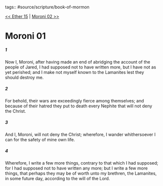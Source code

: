 tags:: #source/scripture/book-of-mormon

[<< Ether 15](source/scripture/book-of-mormon/14_Ether/Ether_15.md) | [Moroni 02 >>](source/scripture/book-of-mormon/15_Moroni/Moroni_02.md)

# Moroni 01

##### 1

Now I, Moroni, after having made an end of abridging the account of the people of Jared, I had supposed not to have written more, but I have not as yet perished; and I make not myself known to the Lamanites lest they should destroy me.

##### 2

For behold, their wars are exceedingly fierce among themselves; and because of their hatred they put to death every Nephite that will not deny the Christ.

##### 3

And I, Moroni, will not deny the Christ; wherefore, I wander whithersoever I can for the safety of mine own life.

##### 4

Wherefore, I write a few more things, contrary to that which I had supposed; for I had supposed not to have written any more; but I write a few more things, that perhaps they may be of worth unto my brethren, the Lamanites, in some future day, according to the will of the Lord.
